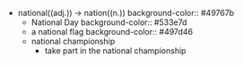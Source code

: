 - national((adj.)) -> nation((n.))
  background-color:: #49767b
	- National Day
	  background-color:: #533e7d
	- a national flag
	  background-color:: #497d46
	- national championship
		- take part in the national championship